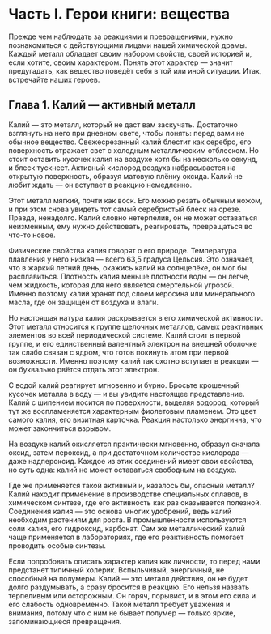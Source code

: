 # Часть I. Герои книги: вещества

Прежде чем наблюдать за реакциями и превращениями, нужно познакомиться с действующими лицами нашей химической драмы. Каждый металл обладает своим набором свойств, своей историей и, если хотите, своим характером. Понять этот характер — значит предугадать, как вещество поведёт себя в той или иной ситуации. Итак, встречайте наших героев.

## Глава 1. Калий — активный металл

Калий — это металл, который не даст вам заскучать. Достаточно взглянуть на него при дневном свете, чтобы понять: перед вами не обычное вещество. Свежесрезанный калий блестит как серебро, его поверхность отражает свет с холодным металлическим отблеском. Но стоит оставить кусочек калия на воздухе хотя бы на несколько секунд, и блеск тускнеет. Активный кислород воздуха набрасывается на открытую поверхность, образуя матовую плёнку оксида. Калий не любит ждать — он вступает в реакцию немедленно.

Этот металл мягкий, почти как воск. Его можно резать обычным ножом, и при этом снова увидеть тот самый серебристый блеск на срезе. Правда, ненадолго. Калий словно нетерпелив, он не может оставаться неизменным, ему нужно действовать, реагировать, превращаться во что-то новое.

Физические свойства калия говорят о его природе. Температура плавления у него низкая — всего 63,5 градуса Цельсия. Это означает, что в жаркий летний день, окажись калий на солнцепёке, он мог бы расплавиться. Плотность калия меньше плотности воды — он легче, чем жидкость, которая для него является смертельной угрозой. Именно поэтому калий хранят под слоем керосина или минерального масла, где он защищён от воздуха и влаги.

Но настоящая натура калия раскрывается в его химической активности. Этот металл относится к группе щелочных металлов, самых реактивных элементов во всей периодической системе. Калий стоит в первой группе, и его единственный валентный электрон на внешней оболочке так слабо связан с ядром, что готов покинуть атом при первой возможности. Именно поэтому калий так охотно вступает в реакции — он буквально рвётся отдать этот электрон.

С водой калий реагирует мгновенно и бурно. Бросьте крошечный кусочек металла в воду — и вы увидите настоящее представление. Калий с шипением носится по поверхности, выделяя водород, который тут же воспламеняется характерным фиолетовым пламенем. Это цвет самого калия, его визитная карточка. Реакция настолько энергична, что может закончиться взрывом.

На воздухе калий окисляется практически мгновенно, образуя сначала оксид, затем пероксид, а при достаточном количестве кислорода — даже надпероксид. Каждое из этих соединений имеет свои свойства, но суть одна: калий не может оставаться свободным на воздухе.

Где же применяется такой активный и, казалось бы, опасный металл? Калий находит применение в производстве специальных сплавов, в химическом синтезе, где его активность как раз оказывается полезной. Соединения калия — это основа многих удобрений, ведь калий необходим растениям для роста. В промышленности используются соли калия, его гидроксид, карбонат. Сам же металлический калий чаще применяется в лабораториях, где его реактивность помогает проводить особые синтезы.

Если попробовать описать характер калия как личности, то перед нами предстанет типичный холерик. Вспыльчивый, энергичный, не способный на полумеры. Калий — это металл действия, он не будет долго раздумывать, а сразу бросится в реакцию. Его нельзя назвать терпеливым или осторожным. Он горяч, порывист, и в этом его сила и его слабость одновременно. Такой металл требует уважения и внимания, потому что с ним не бывает полумер — только яркие, запоминающиеся превращения.

